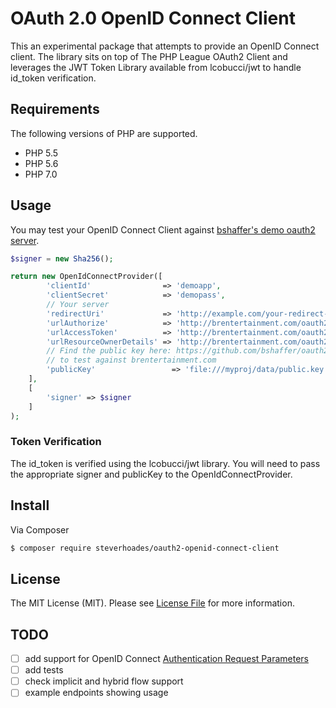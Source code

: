 # OAuth 2.0 OpenID Connect Client

This an experimental package that attempts to provide an OpenID Connect client.  The library sits on top of The PHP League OAuth2 Client and leverages the JWT Token Library available from lcobucci/jwt to handle id_token verification.

## Requirements

The following versions of PHP are supported.

* PHP 5.5
* PHP 5.6
* PHP 7.0

## Usage
You may test your OpenID Connect Client against [bshaffer's demo oauth2 server](https://github.com/bshaffer/oauth2-demo-php).
```php
$signer = new Sha256();

return new OpenIdConnectProvider([
        'clientId'                => 'demoapp',   
        'clientSecret'            => 'demopass',  
        // Your server
        'redirectUri'             => 'http://example.com/your-redirect-url/',                
        'urlAuthorize'            => 'http://brentertainment.com/oauth2/lockdin/authorize',
        'urlAccessToken'          => 'http://brentertainment.com/oauth2/lockdin/token',
        'urlResourceOwnerDetails' => 'http://brentertainment.com/oauth2/lockdin/resource',                
        // Find the public key here: https://github.com/bshaffer/oauth2-demo-php/blob/master/data/pubkey.pem
        // to test against brentertainment.com
        'publicKey'                 => 'file:///myproj/data/public.key',
    ],
    [
        'signer' => $signer
    ]
);
```

### Token Verification
The id_token is verified using the lcobucci/jwt library.  You will need to pass the appropriate signer and publicKey to the OpenIdConnectProvider.


## Install

Via Composer

``` bash
$ composer require steverhoades/oauth2-openid-connect-client
```

## License

The MIT License (MIT). Please see [License File](https://github.com/steverhoades/oauth2-openid-connect-client/blob/master/LICENSE) for more information.

[PSR-1]: https://github.com/php-fig/fig-standards/blob/master/accepted/PSR-1-basic-coding-standard.md
[PSR-2]: https://github.com/php-fig/fig-standards/blob/master/accepted/PSR-2-coding-style-guide.md
[PSR-4]: https://github.com/php-fig/fig-standards/blob/master/accepted/PSR-4-autoloader.md

## TODO
- [ ] add support for OpenID Connect [Authentication Request Parameters](http://openid.net/specs/openid-connect-core-1_0.html#AuthRequest)
- [ ] add tests
- [ ] check implicit and hybrid flow support
- [ ] example endpoints showing usage
